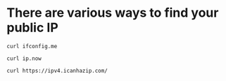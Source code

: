 # There are various ways to find your public IP

```
curl ifconfig.me
```

```
curl ip.now
```

```
curl https://ipv4.icanhazip.com/
```
